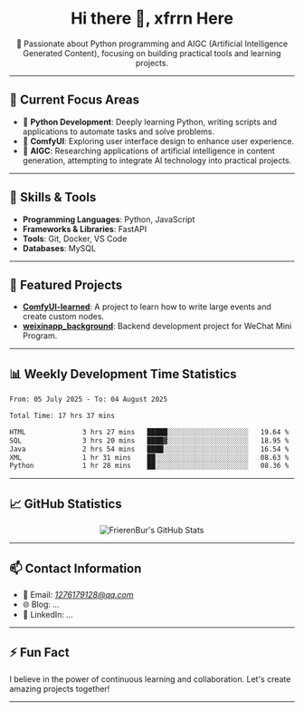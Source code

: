 <h1 align="center">Hi there 👋, xfrrn Here</h1>

<p align="center">
  🎯 Passionate about Python programming and AIGC (Artificial Intelligence Generated Content), focusing on building practical tools and learning projects.
</p>

---

## 🧠 Current Focus Areas

- 🐍 **Python Development**: Deeply learning Python, writing scripts and applications to automate tasks and solve problems.
- 🧩 **ComfyUI**: Exploring user interface design to enhance user experience.
- 🤖 **AIGC**: Researching applications of artificial intelligence in content generation, attempting to integrate AI technology into practical projects.

---

## 🔧 Skills & Tools

- **Programming Languages**: Python, JavaScript
- **Frameworks & Libraries**: FastAPI
- **Tools**: Git, Docker, VS Code
- **Databases**: MySQL

---

## 📂 Featured Projects

- [**ComfyUI-learned**](https://github.com/FrierenBur/ComfyUI-learned): A project to learn how to write large events and create custom nodes.
- [**weixinapp_background**](https://github.com/FrierenBur/weixinapp_background): Backend development project for WeChat Mini Program.

---

## 📊 Weekly Development Time Statistics
<!--START_SECTION:waka-->

```txt
From: 05 July 2025 - To: 04 August 2025

Total Time: 17 hrs 37 mins

HTML              3 hrs 27 mins   █████░░░░░░░░░░░░░░░░░░░░   19.64 %
SQL               3 hrs 20 mins   ████▓░░░░░░░░░░░░░░░░░░░░   18.95 %
Java              2 hrs 54 mins   ████░░░░░░░░░░░░░░░░░░░░░   16.54 %
XML               1 hr 31 mins    ██░░░░░░░░░░░░░░░░░░░░░░░   08.63 %
Python            1 hr 28 mins    ██░░░░░░░░░░░░░░░░░░░░░░░   08.36 %
```

<!--END_SECTION:waka-->



---

## 📈 GitHub Statistics

<p align="center">
  <img src="https://github-readme-stats.vercel.app/api?username=FrierenBur&show_icons=true&theme=radical" alt="FrierenBur's GitHub Stats" />
</p>

---

## 📫 Contact Information

- 📧 Email: *1276179128@qq.com*
- 🌐 Blog: *...*
- 💼 LinkedIn: *...*

---

## ⚡ Fun Fact

I believe in the power of continuous learning and collaboration. Let's create amazing projects together!

---
